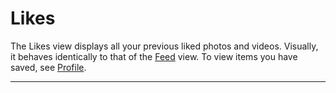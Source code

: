 # Likes

The Likes view displays all your previous liked photos and videos. Visually, it behaves identically to that of the [Feed](/views/feed.md) view. To view items you have saved, see [Profile](/views/profile.md#saved-items).

<hr />

